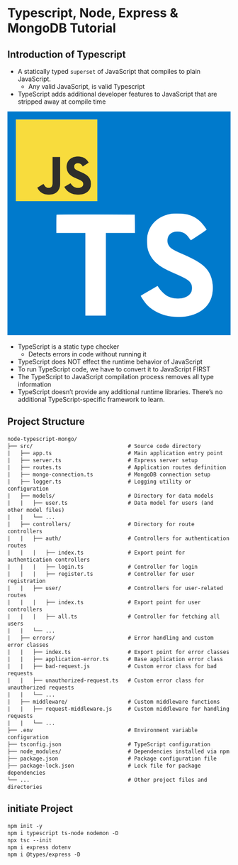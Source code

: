 # Typescript, Node, Express & MongoDB Tutorial

## Introduction of Typescript

* A statically typed `superset` of JavaScript that compiles to plain JavaScript.
  * Any valid JavaScript, is valid Typescript
* TypeScript adds additional developer features to JavaScript that are stripped away at compile time

![](./TS_JS.png)

* TypeScript is a static type checker
  * Detects errors in code without running it
* TypeScript does NOT effect the runtime behavior of JavaScript
* To run TypeScript code, we have to convert it to JavaScript FIRST
* The TypeScript to JavaScript compilation process removes all type information
* TypeScript doesn’t provide any additional runtime libraries. There’s no additional TypeScript-specific framework to learn.

## Project Structure

```
node-typescript-mongo/
├── src/                              # Source code directory
|   ├── app.ts                        # Main application entry point
|   ├── server.ts                     # Express server setup
|   ├── routes.ts                     # Application routes definition
|   ├── mongo-connection.ts           # MongoDB connection setup
|   ├── logger.ts                     # Logging utility or configuration
|   ├── models/                       # Directory for data models
|   |   ├── user.ts                   # Data model for users (and other model files)
|   |   └── ...
|   ├── controllers/                  # Directory for route controllers
|   |   ├── auth/                     # Controllers for authentication routes
|   |   |   ├── index.ts              # Export point for authentication controllers
|   |   |   ├── login.ts              # Controller for login
|   |   |   ├── register.ts           # Controller for user registration
|   |   ├── user/                     # Controllers for user-related routes
|   |   |   ├── index.ts              # Export point for user controllers
|   |   |   ├── all.ts                # Controller for fetching all users
|   |   └── ...
|   ├── errors/                       # Error handling and custom error classes
|   |   ├── index.ts                  # Export point for error classes
|   |   ├── application-error.ts      # Base application error class
|   |   ├── bad-request.js            # Custom error class for bad requests
|   |   ├── unauthorized-request.ts   # Custom error class for unauthorized requests
|   |   └── ...
|   ├── middleware/                   # Custom middleware functions
|   |   ├── request-middleware.js     # Custom middleware for handling requests
|   |   └── ...
├── .env                              # Environment variable configuration
├── tsconfig.json                     # TypeScript configuration
├── node_modules/                     # Dependencies installed via npm
├── package.json                      # Package configuration file
├── package-lock.json                 # Lock file for package dependencies
└── ...                               # Other project files and directories

  ```

## initiate Project
  ```
  npm init -y
  npm i typescript ts-node nodemon -D
  npx tsc --init 
  npm i express dotenv
  npm i @types/express -D
  ```
